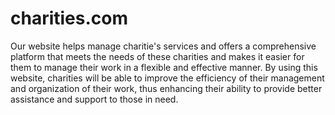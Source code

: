# charities.com
Our website helps manage charitie's services and offers a comprehensive platform that meets the needs of these charities and makes it easier for them to manage their work in a flexible and effective manner.
By using this website, charities will be able to improve the efficiency of their management and organization of their work, thus enhancing their ability to provide better assistance and support to those in need.


